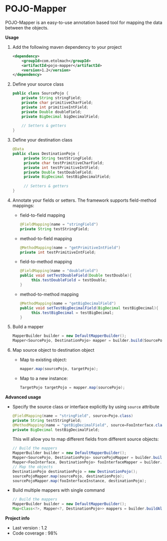 # POJO-Mapper

POJO-Mapper is an easy-to-use annotation based tool for mapping the data between the objects.

**Usage**

1. Add the following maven dependency to your project
    ```xml
    <dependency>
        <groupId>com.etolmach</groupId>
        <artifactId>pojo-mapper</artifactId>
        <version>1.2</version>
    </dependency>
    ```

2. Define your source class
    ```java
    public class SourcePojo {
        private String stringField;
        private char primitiveCharField;
        private int primitiveIntField;
        private Double doubleField;
        private BigDecimal bigDecimalField;
     
        // Setters & getters
    }

    ```

3. Define your destination class
    ```java
    @Data
    public class DestinationPojo {
         private String testStringField;
         private char testPrimitiveCharField;
         private int testPrimitiveIntField;
         private Double testDoubleField;
         private BigDecimal testBigDecimalField;
      
         // Setters & getters
    } 
    ```
 
4. Annotate your fields or setters. The framework supports field-method mappings:

    * field-to-field mapping
        ```java
        @FieldMapping(name = "stringField")
        private String testStringField;
        ```
    * method-to-field mapping
        ```java
        @MethodMapping(name = "getPrimitiveIntField")
        private int testPrimitiveIntField;
        ```
    * field-to-method mapping
         ```java
         @FieldMapping(name = "doubleField")
         public void setTestDoubleField(Double testDouble){  
              this.testDoubleField = testDouble;
         }
         ```
    * method-to-method mapping
         ```java
         @MethodMapping(name = "getBigDecimalField")
         public void setTestBigDecimalField(BigDecimal testBigDecimal){  
              this.testBigDecimal = testBigDecimal;
         }
         ```
 5. Build a mapper
    ```java
    MapperBuilder builder = new DefaultMapperBuilder();
    Mapper<SourcePojo, DestinationPojo> mapper = builder.build(SourcePojo.class, DestinationPojo.pojo);
    ```
6. Map source object to destination object
    * Map to existing object:
        ```java
        mapper.map(sourcePojo, targetPojo);
        ```
    * Map to a new instance:
        ```java
        TargetPojo targetPojo = mapper.map(sourcePojo);
        ```

**Advanced usage**

* Specify the source class or interface explicitly by using ```source``` attribute
    ```java
    @FieldMapping(name = "stringField", source=Pojo.class)
    private String testStringField;
    @MethodMapping(name = "getBigDecimalField", source=FooInterface.class)
    private BigDecimal testBigDecimalField;
    ```
    This will allow you to map different fields from different source objects:
    ```java
    // Build the mappers
    MapperBuilder builder = new DefaultMapperBuilder();
    Mapper<SourcePojo, DestinationPojo> sourcePojoMapper = builder.build(SourcePojo.class, DestinationPojo.pojo);  
    Mapper<FooInterface, DestinationPojo> fooInterfaceMapper = builder.build(FooInterface.class, DestinationPojo.pojo);
    // Map the objects
    DestinationPojo destinationPojo = new DestinationPojo();
    sourcePojoMapper.map(sourcePojo, destinationPojo);
    sourcePojoMapper.map(fooInterfaceInstance, destinationPojo);
    ```
* Build multiple mappers with single command
    ```java
    // Build the mappers
    MapperBuilder builder = new DefaultMapperBuilder();
    Map<Class<?>, Mapper<?, DestinationPojo>> mappers = builder.buildAll(DestinationPojo.pojo, SourcePojo.class, FooInterface.class);  
    ```
**Project info** 
* Last version : 1.2
* Code coverage : 98% 
